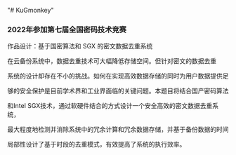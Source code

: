 "# KuGmonkey" 

### 2022年参加第七届全国密码技术竞赛

作品设计：基于国密算法和 SGX 的密文数据去重系统



在云备份系统中，数据去重技术可大幅降低存储空间。但针对密文的数据去重

系统的设计却存在不小的挑战。如何在实现高效数据存储的同时为用户数据提供足

够的安全保护是目前学术界和工业界面临的关键问题。本题目将结合国产密码算法

和Intel SGX技术，通过软硬件结合的方式设计一个安全高效的密文数据去重系统，

最大程度地检测并消除系统中的冗余计算和冗余数据存储，并基于备份数据的时间

局部性设计了基于时段的去重模式，有效提高了系统的执行效率。
